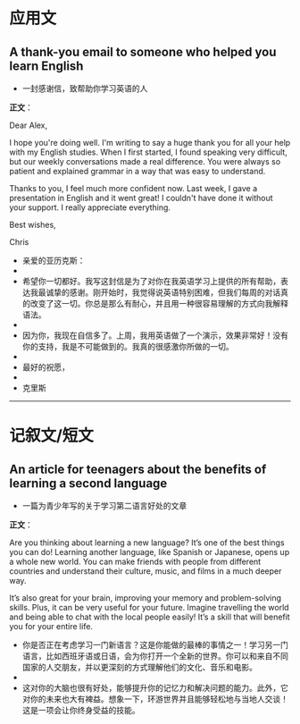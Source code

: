 # 应用文

## A thank-you email to someone who helped you learn English
- 一封感谢信，致帮助你学习英语的人

**正文**：

Dear Alex,

I hope you're doing well. I'm writing to say a huge thank you for all your help with my English studies. When I first started, I found speaking very difficult, but our weekly conversations made a real difference. You were always so patient and explained grammar in a way that was easy to understand.

Thanks to you, I feel much more confident now. Last week, I gave a presentation in English and it went great! I couldn't have done it without your support. I really appreciate everything.

Best wishes,

Chris

- 亲爱的亚历克斯：
- 
- 希望你一切都好。我写这封信是为了对你在我英语学习上提供的所有帮助，表达我最诚挚的感谢。刚开始时，我觉得说英语特别困难，但我们每周的对话真的改变了这一切。你总是那么有耐心，并且用一种很容易理解的方式向我解释语法。
- 
- 因为你，我现在自信多了。上周，我用英语做了一个演示，效果非常好！没有你的支持，我是不可能做到的。我真的很感激你所做的一切。
- 
- 最好的祝愿，
- 
- 克里斯

---

# 记叙文/短文

## An article for teenagers about the benefits of learning a second language
- 一篇为青少年写的关于学习第二语言好处的文章

**正文**：

Are you thinking about learning a new language? It’s one of the best things you can do! Learning another language, like Spanish or Japanese, opens up a whole new world. You can make friends with people from different countries and understand their culture, music, and films in a much deeper way.

It’s also great for your brain, improving your memory and problem-solving skills. Plus, it can be very useful for your future. Imagine travelling the world and being able to chat with the local people easily! It’s a skill that will benefit you for your entire life.

- 你是否正在考虑学习一门新语言？这是你能做的最棒的事情之一！学习另一门语言，比如西班牙语或日语，会为你打开一个全新的世界。你可以和来自不同国家的人交朋友，并以更深刻的方式理解他们的文化、音乐和电影。
- 
- 这对你的大脑也很有好处，能够提升你的记忆力和解决问题的能力。此外，它对你的未来也大有裨益。想象一下，环游世界并且能够轻松地与当地人交谈！这是一项会让你终身受益的技能。
